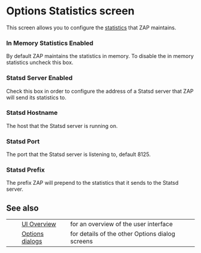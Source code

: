 # Options Statistics screen #

This screen allows you to configure the [statistics][] that ZAP maintains.

### In Memory Statistics Enabled ###

By default ZAP maintains the statistics in memory. To disable the in memory statistics uncheck this box.

### Statsd Server Enabled ###

Check this box in order to configure the address of a Statsd server that ZAP will send its statistics to.

### Statsd Hostname ###

The host that the Statsd server is running on.

### Statsd Port ###

The port that the Statsd server is listening to, default 8125.

### Statsd Prefix ###

The prefix ZAP will prepend to the statistics that it sends to the Statsd server.

## See also ##

<table> 
 <tbody>
  <tr>
   <td>&nbsp;&nbsp;&nbsp;&nbsp;</td>
   <td> <a href="HelpUiOverview" rel="nofollow">UI Overview</a></td>
   <td>for an overview of the user interface</td>
  </tr> 
  <tr>
   <td>&nbsp;&nbsp;&nbsp;&nbsp;</td>
   <td> <a href="HelpUiDialogsOptionsOptions" rel="nofollow">Options dialogs</a></td>
   <td>for details of the other Options dialog screens</td>
  </tr> 
 </tbody>
</table>


[statistics]: HelpStartConceptsStats